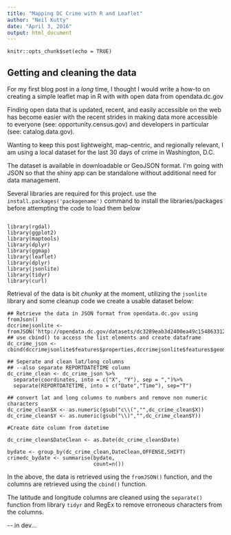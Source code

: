 ```yaml
---
title: "Mapping DC Crime with R and Leaflet"
author: "Neil Kutty"
date: "April 3, 2016"
output: html_document
---
```


```{r setup, include=FALSE}
knitr::opts_chunk$set(echo = TRUE)
```

## Getting and cleaning the data
For my first blog post in a *long* time, I thought I would write a how-to on creating a simple leaflet map in R with with open data from opendata.dc.gov

Finding open data that is updated, recent, and easily accessible on the web has become easier with the recent strides in making data more accessible to everyone (see: opportunity.census.gov) and developers in particular (see: catalog.data.gov).  

Wanting to keep this post lightweight, map-centric, and regionally relevant, I am using a local dataset for the last 30 days of crime in Washington, D.C.

The dataset is available in downloadable or GeoJSON format. I'm going with JSON so that the shiny app can be standalone without additional need for data management.  

Several libraries are required for this project. use the `install.packages('packagename')` command to install the libraries/packages before attempting the code to load them below

```{r libraries,eval=FALSE}

library(rgdal)
library(ggplot2)
library(maptools)
library(dplyr)
library(ggmap)
library(leaflet)
library(dplyr)
library(jsonlite)
library(tidyr)
library(curl)
```

Retrieval of the data is bit *chunky* at the moment, utilizing the ```jsonlite``` library and some cleanup code we create a usable dataset below: 

```{r json,eval=FALSE}
## Retrieve the data in JSON format from opendata.dc.gov using fromJson()
dccrimejsonlite <- fromJSON('http://opendata.dc.gov/datasets/dc3289eab3d2400ea49c154863312434_8.geojson')
## use cbind() to access the list elements and create dataframe
dc_crime_json <- cbind(dccrimejsonlite$features$properties,dccrimejsonlite$features$geometry)

## Seperate and clean lat/long columns
## --also separate REPORTDATETIME column
dc_crime_clean <- dc_crime_json %>% 
  separate(coordinates, into = c("X", "Y"), sep = ",")%>%
  separate(REPORTDATETIME, into = c("Date","Time"), sep="T")

## convert lat and long columns to numbers and remove non numeric characters
dc_crime_clean$X <- as.numeric(gsub("c\\(","",dc_crime_clean$X))
dc_crime_clean$Y <- as.numeric(gsub("\\)","",dc_crime_clean$Y))

#Create date column from datetime

dc_crime_clean$DateClean <- as.Date(dc_crime_clean$Date)

bydate <- group_by(dc_crime_clean,DateClean,OFFENSE,SHIFT)
crimedc_bydate <- summarise(bydate,
                            count=n())
```

In the above, the data is retrieved using the ```fromJSON()``` function, and the columns are retrieved using the ```cbind()``` function. 

The latitude and longitude columns are cleaned using the ```separate()``` function from library ```tidyr``` and RegEx to remove erroneous characters from the columns.

-- in dev... 